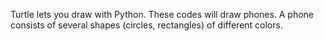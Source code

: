 
Turtle lets you draw with Python.
These codes will draw phones.
A phone consists of several shapes (circles, rectangles)
of different colors.

<a href="phone.png">
<a href="phone2.png">